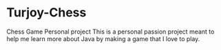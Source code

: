 # Turjoy-Chess
Chess Game Personal project
This is a personal passion project meant to help me learn more about Java by 
making a game that I love to play.